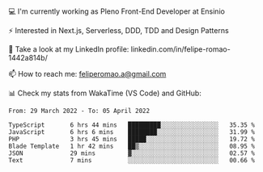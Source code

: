 💻 I'm currently working as Pleno Front-End Developer at Ensinio

⚡ Interested in Next.js, Serverless, DDD, TDD and Design Patterns

👥 Take a look at my LinkedIn profile: linkedin.com/in/felipe-romao-1442a814b/

📫 How to reach me: feliperomao.a@gmail.com

📊 Check my stats from WakaTime (VS Code) and GitHub:

<!--START_SECTION:waka-->

```text
From: 29 March 2022 - To: 05 April 2022

TypeScript       6 hrs 44 mins   █████████░░░░░░░░░░░░░░░░   35.35 %
JavaScript       6 hrs 6 mins    ████████░░░░░░░░░░░░░░░░░   31.99 %
PHP              3 hrs 45 mins   █████░░░░░░░░░░░░░░░░░░░░   19.72 %
Blade Template   1 hr 42 mins    ██▒░░░░░░░░░░░░░░░░░░░░░░   08.95 %
JSON             29 mins         ▓░░░░░░░░░░░░░░░░░░░░░░░░   02.57 %
Text             7 mins          ░░░░░░░░░░░░░░░░░░░░░░░░░   00.66 %
```

<!--END_SECTION:waka-->
